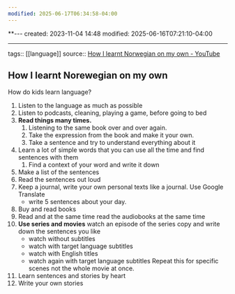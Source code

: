 ```yaml
---
modified: 2025-06-17T06:34:58-04:00
---
```

**---
created: 2023-11-04 14:48
modified: 2025-06-16T07:21:10-04:00

---
tags::  [[language]]
source::  [How I learnt Norwegian on my own - YouTube](https://www.youtube.com/watch?v=uWQYqcFX8JE)
## How I learnt Norewegian on my own

How do kids learn language?
1. Listen to the language as much as possible
2. Listen to podcasts, cleaning, playing a game, before going to bed
3. **Read things many times.**
	1. Listening to the same book over and over again.
	2. Take the expression from the book and make it your own.
	3. Take a sentence and try to understand everything about it
4. Learn a lot of simple words that you can use all the time and find sentences with them
	1. Find a context of your word and write it down
5. Make a list of the sentences
6. Read the sentences out loud
7. Keep a journal, write your own personal texts like a journal. Use Google Translate
	- write 5 sentences about your day.
8. Buy and read books
9. Read and at the same time read the audiobooks at the same time
10. **Use series and movies**
	watch an episode of the series
	copy and write down the sentences you like
	- watch without subtitles
	- watch with target language subtitles
	- watch with English titles
	- watch again with target language subtitles
	Repeat this for specific scenes not the whole movie at once.
12. Learn sentences and stories by heart
13. Write your own stories
